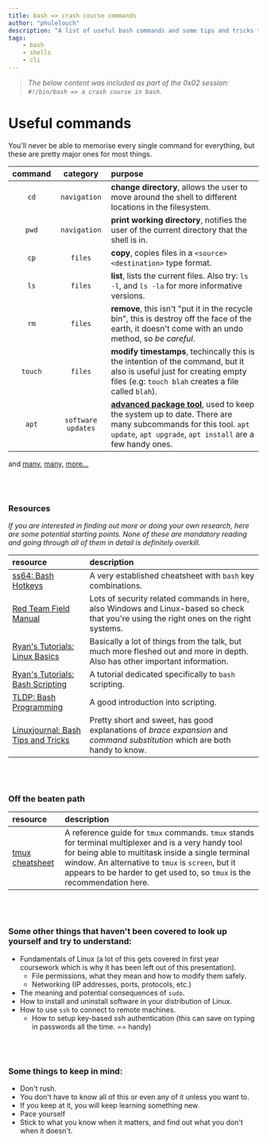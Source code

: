 ```yaml
---
title: bash => crash course commands
author: "phulelouch"
description: "A list of useful bash commands and some tips and tricks to help you become more efficient using the bash shell."
tags:
    - bash
    - shells
    - cli
---
```


> _The below content was included as part of the 0x02 session: `#!/bin/bash => a crash course in bash`._

# Useful commands

You'll never be able to memorise every single command for everything, but these are pretty major ones for most things.

| command | category | purpose |
|:-------:|:--------:|:--------|
| `cd` | `navigation` | **change directory**, allows the user to move around the shell to different locations in the filesystem. |
| `pwd` | `navigation` | **print working directory**, notifies the user of the current directory that the shell is in. |
| `cp` | `files` | **copy**, copies files in a `<source>` `<destination>` type format. |
| `ls` | `files` | **list**, lists the current files. Also try: `ls -l`, and `ls -la` for more informative versions. |
| `rm` | `files` | **remove**, this isn't "put it in the recycle bin", this is destroy off the face of the earth, it doesn't come with an undo method, so _be careful_. |
| `touch` | `files` | **modify timestamps**, techincally this is the intention of the command, but it also is useful just for creating empty files (e.g: `touch blah` creates a file called `blah`). |
| `apt` | `software` `updates` | [**advanced package tool**](https://manpages.ubuntu.com/manpages/xenial/en/man8/apt.8.html), used to keep the system up to date. There are many subcommands for this tool. `apt update`, `apt upgrade`, `apt install` are a few handy ones. |

and [many](https://www.tecmint.com/51-useful-lesser-known-commands-for-linux-users/), [many](https://fossbytes.com/a-z-list-linux-command-line-reference/), [more...](https://www.howtoforge.com/linux-commands/)

<br/><br/>

### Resources

_If you are interested in finding out more or doing your own research, here are some potential starting points. None of these are mandatory reading and going through all of them in detail is definitely overkill._

| resource | description |
|:--|:--|
| [ss64: Bash Hotkeys](https://ss64.com/bash/syntax-keyboard.html) | A very established cheatsheet with `bash` key combinations. |
| [Red Team Field Manual](https://doc.lagout.org/rtfm-red-team-field-manual.pdf) | Lots of security related commands in here, also Windows and Linux-based so check that you're using the right ones on the right systems. |
| [Ryan's Tutorials: Linux Basics](https://ryanstutorials.net/linuxtutorial/) | Basically a lot of things from the talk, but much more fleshed out and more in depth. Also has other important information. |
| [Ryan's Tutorials: Bash Scripting](https://ryanstutorials.net/bash-scripting-tutorial/) | A tutorial dedicated specifically to `bash` scripting. |
| [TLDP: Bash Programming](http://tldp.org/HOWTO/Bash-Prog-Intro-HOWTO.html) | A good introduction into scripting. |
| [Linuxjournal: Bash Tips and Tricks](https://www.linuxjournal.com/article/7385) | Pretty short and sweet, has good explanations of _brace expansion_ and _command substitution_ which are both handy to know. |

<br/><br/>

### Off the beaten path

| resource | description |
|:--|:--|
| [tmux cheatsheet](https://tmuxcheatsheet.com/) | A reference guide for `tmux` commands. `tmux` stands for terminal multiplexer and is a very handy tool for being able to multitask inside a single terminal window. An alternative to `tmux` is `screen`, but it appears to be harder to get used to, so `tmux` is the recommendation here.

<br/><br/>

### Some other things that haven't been covered to look up yourself and try to understand:
- Fundamentals of Linux (a lot of this gets covered in first year coursework which is why it has been left out of this presentation).
  - File permissions, what they mean and how to modify them safely.
  - Networking (IP addresses, ports, protocols, etc.)
- The meaning and potential consequences of `sudo`.
- How to install and uninstall software in your distribution of Linux.
- How to use `ssh` to connect to remote machines.
  - How to setup key-based ssh authentication (this can save on typing in passwords all the time. == handy)

<br/><br/>

### Some things to keep in mind:
- Don't rush.
- You don't have to know all of this or even any of it unless you want to.
- If you keep at it, you will keep learning something new.
- Pace yourself
- Stick to what you know when it matters, and find out what you don't when it doesn't.